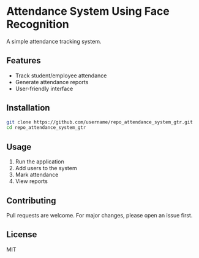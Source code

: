 # Attendance System Using Face Recognition

A simple attendance tracking system.

## Features

- Track student/employee attendance
- Generate attendance reports
- User-friendly interface

## Installation

```bash
git clone https://github.com/username/repo_attendance_system_gtr.git
cd repo_attendance_system_gtr
```

## Usage

1. Run the application
2. Add users to the system
3. Mark attendance
4. View reports

## Contributing

Pull requests are welcome. For major changes, please open an issue first.

## License

MIT
